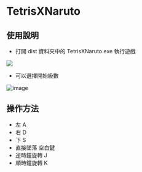 <h1>TetrisXNaruto</h1>

<h2>使用說明</h2>
  
  - 打開 dist 資料夾中的 TetrisXNaruto.exe 執行遊戲
  
  ![](https://hackmd.io/_uploads/BJR2zx782.png)
  - 可以選擇開始級數
  
  ![image](https://github.com/johess123/tetris/assets/104426729/2d6e2593-746f-402f-bdf7-b858d322c77b)
<h2>操作方法</h2>
  
  - 左 A
  - 右 D
  - 下 S
  - 直接墜落 空白鍵
  - 逆時鐘旋轉 J
  - 順時鐘旋轉 K
